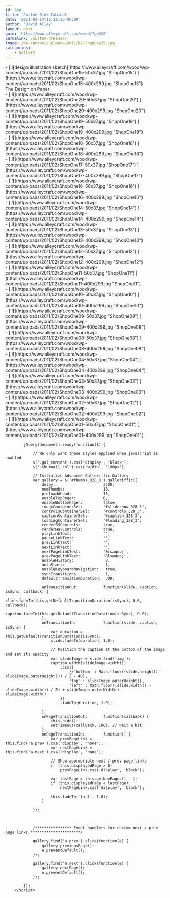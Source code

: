 ```yaml
---
id: 328
title: 'Custom Sink Cabinet'
date: '2011-02-14T16:32:23-06:00'
author: 'David Alley'
layout: post
guid: 'http://www.alleycraft.com/wood/?p=328'
permalink: /custom-dresser/
image: /wp-content/uploads/2011/02/ShopOne15.jpg
categories:
    - Gallery
---
```


<div class="gallery_clear"></div><div class="photospace" id="gallery_328_3"> <div class="thumbs_wrap2"><div class="thumbs_wrap"><div class="thumnail_col " id="thumbs_328_3">- [ ![design illustration sketch](https://www.alleycraft.com/wood/wp-content/uploads/2011/02/ShopOne15-50x37.jpg "ShopOne15") ](https://www.alleycraft.com/wood/wp-content/uploads/2011/02/ShopOne15-400x299.jpg "ShopOne15")<div class="caption"><div class="image-caption">The Design on Paper</div> </div>
- [ ![](https://www.alleycraft.com/wood/wp-content/uploads/2011/02/ShopOne20-50x37.jpg "ShopOne20") ](https://www.alleycraft.com/wood/wp-content/uploads/2011/02/ShopOne20-400x299.jpg "ShopOne20")<div class="caption"> </div>
- [ ![](https://www.alleycraft.com/wood/wp-content/uploads/2011/02/ShopOne19-50x37.jpg "ShopOne19") ](https://www.alleycraft.com/wood/wp-content/uploads/2011/02/ShopOne19-400x299.jpg "ShopOne19")<div class="caption"> </div>
- [ ![](https://www.alleycraft.com/wood/wp-content/uploads/2011/02/ShopOne18-50x37.jpg "ShopOne18") ](https://www.alleycraft.com/wood/wp-content/uploads/2011/02/ShopOne18-400x299.jpg "ShopOne18")<div class="caption"> </div>
- [ ![](https://www.alleycraft.com/wood/wp-content/uploads/2011/02/ShopOne17-50x37.jpg "ShopOne17") ](https://www.alleycraft.com/wood/wp-content/uploads/2011/02/ShopOne17-400x299.jpg "ShopOne17")<div class="caption"> </div>
- [ ![](https://www.alleycraft.com/wood/wp-content/uploads/2011/02/ShopOne16-50x37.jpg "ShopOne16") ](https://www.alleycraft.com/wood/wp-content/uploads/2011/02/ShopOne16-400x299.jpg "ShopOne16")<div class="caption"> </div>
- [ ![](https://www.alleycraft.com/wood/wp-content/uploads/2011/02/ShopOne14-50x37.jpg "ShopOne14") ](https://www.alleycraft.com/wood/wp-content/uploads/2011/02/ShopOne14-400x299.jpg "ShopOne14")<div class="caption"> </div>
- [ ![](https://www.alleycraft.com/wood/wp-content/uploads/2011/02/ShopOne13-50x37.jpg "ShopOne13") ](https://www.alleycraft.com/wood/wp-content/uploads/2011/02/ShopOne13-400x299.jpg "ShopOne13")<div class="caption"> </div>
- [ ![](https://www.alleycraft.com/wood/wp-content/uploads/2011/02/ShopOne12-50x37.jpg "ShopOne12") ](https://www.alleycraft.com/wood/wp-content/uploads/2011/02/ShopOne12-400x299.jpg "ShopOne12")<div class="caption"> </div>
- [ ![](https://www.alleycraft.com/wood/wp-content/uploads/2011/02/ShopOne11-50x37.jpg "ShopOne11") ](https://www.alleycraft.com/wood/wp-content/uploads/2011/02/ShopOne11-400x299.jpg "ShopOne11")<div class="caption"> </div>
- [ ![](https://www.alleycraft.com/wood/wp-content/uploads/2011/02/ShopOne10-50x37.jpg "ShopOne10") ](https://www.alleycraft.com/wood/wp-content/uploads/2011/02/ShopOne10-400x299.jpg "ShopOne10")<div class="caption"> </div>
- [ ![](https://www.alleycraft.com/wood/wp-content/uploads/2011/02/ShopOne09-50x37.jpg "ShopOne09") ](https://www.alleycraft.com/wood/wp-content/uploads/2011/02/ShopOne09-400x299.jpg "ShopOne09")<div class="caption"> </div>
- [ ![](https://www.alleycraft.com/wood/wp-content/uploads/2011/02/ShopOne08-50x37.jpg "ShopOne08") ](https://www.alleycraft.com/wood/wp-content/uploads/2011/02/ShopOne08-400x299.jpg "ShopOne08")<div class="caption"> </div>
- [ ![](https://www.alleycraft.com/wood/wp-content/uploads/2011/02/ShopOne04-50x37.jpg "ShopOne04") ](https://www.alleycraft.com/wood/wp-content/uploads/2011/02/ShopOne04-400x299.jpg "ShopOne04")<div class="caption"> </div>
- [ ![](https://www.alleycraft.com/wood/wp-content/uploads/2011/02/ShopOne03-50x37.jpg "ShopOne03") ](https://www.alleycraft.com/wood/wp-content/uploads/2011/02/ShopOne03-400x299.jpg "ShopOne03")<div class="caption"> </div>
- [ ![](https://www.alleycraft.com/wood/wp-content/uploads/2011/02/ShopOne02-50x37.jpg "ShopOne02") ](https://www.alleycraft.com/wood/wp-content/uploads/2011/02/ShopOne02-400x299.jpg "ShopOne02")<div class="caption"> </div>
- [ ![](https://www.alleycraft.com/wood/wp-content/uploads/2011/02/ShopOne01-50x37.jpg "ShopOne01") ](https://www.alleycraft.com/wood/wp-content/uploads/2011/02/ShopOne01-400x299.jpg "ShopOne01")<div class="caption"> </div>



			jQuery(document).ready(function($) {

				// We only want these styles applied when javascript is enabled
				$('.gal_content').css('display', 'block');
				$('.thumnail_col').css('width', '190px');

				// Initialize Advanced Galleriffic Gallery
				var gallery = $('#thumbs_328_3').galleriffic({
					delay:                     3500,
					numThumbs:                 18,
					preloadAhead:              18,
					enableTopPager:            0,
					enableBottomPager:         false,
					imageContainerSel:         '#slideshow_328_3',
					controlsContainerSel:      '#controls_328_3',
					captionContainerSel:       '#caption_328_3',
					loadingContainerSel:       '#loading_328_3',
					renderSSControls:          true,
					renderNavControls:         true,
					playLinkText:              '',
					pauseLinkText:             '',
					prevLinkText:              '',
					nextLinkText:              '',
					nextPageLinkText:          '&rsaquo;',
					prevPageLinkText:          '&lsaquo;',
					enableHistory:              0,
					autoStart:                 	1,
					enableKeyboardNavigation:	true,
					syncTransitions:           	1,
					defaultTransitionDuration: 	300,

					onTransitionOut:           function(slide, caption, isSync, callback) {
						slide.fadeTo(this.getDefaultTransitionDuration(isSync), 0.0, callback);
						caption.fadeTo(this.getDefaultTransitionDuration(isSync), 0.0);
					},
					onTransitionIn:            function(slide, caption, isSync) {
						var duration = this.getDefaultTransitionDuration(isSync);
						slide.fadeTo(duration, 1.0);

						// Position the caption at the bottom of the image and set its opacity
						var slideImage = slide.find('img');
						caption.width(slideImage.width())
							.css({
								//'bottom' : Math.floor((slide.height() - slideImage.outerHeight()) / 2 - 40),
								'top' : slideImage.outerHeight(),
								'left' : Math.floor((slide.width() - slideImage.width()) / 2) + slideImage.outerWidth() - slideImage.width()
							})
							.fadeTo(duration, 1.0);

					},
					onPageTransitionOut:       function(callback) {
						this.hide();
						setTimeout(callback, 100); // wait a bit
					},
					onPageTransitionIn:        function() {
						var prevPageLink = this.find('a.prev').css('display', 'none');
						var nextPageLink = this.find('a.next').css('display', 'none');

						// Show appropriate next / prev page links
						if (this.displayedPage > 0)
							prevPageLink.css('display', 'block');

						var lastPage = this.getNumPages() - 1;
						if (this.displayedPage < lastPage)
							nextPageLink.css('display', 'block');

						this.fadeTo('fast', 1.0);
					}

				});



				/**************** Event handlers for custom next / prev page links **********************/

				gallery.find('a.prev').click(function(e) {
					gallery.previousPage();
					e.preventDefault();
				});

				gallery.find('a.next').click(function(e) {
					gallery.nextPage();
					e.preventDefault();
				});

			});
		</script>
